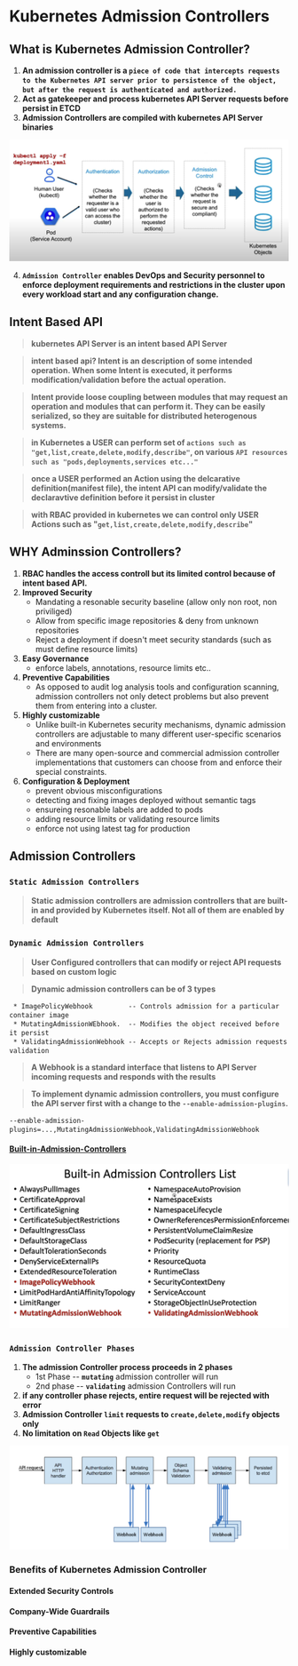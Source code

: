 # Kubernetes Admission Controllers

## What is Kubernetes Admission Controller?
1) **An admission controller is a `piece of code that intercepts requests to the Kubernetes API server prior to persistence of the object, but after the request is authenticated and authorized.`**
2) **Act as gatekeeper and process kubernetes API Server requests before persist in ETCD**
3) **Admission Controllers are compiled with kubernetes API Server binaries**

![adminssion-controller](https://github.com/lerndevops/kubernetes-security/blob/main/img/admission-controller.png)

4) **`Admission Controller` enables DevOps and Security personnel to enforce deployment requirements and restrictions in the cluster upon every workload start and any configuration change.**

## Intent Based API 

> **kubernetes API Server is an intent based API Server**

> **intent based api? Intent is an description of some intended operation. When some Intent is executed, it performs modification/validation before the actual operation.**

> **Intent provide loose coupling between modules that may request an operation and modules that can perform it. They can be easily serialized, so they are suitable for distributed heterogenous systems.**

> **in Kubernetes a USER can perform set of `actions such as "get,list,create,delete,modify,describe"`, on various `API resources such as "pods,deployments,services etc..."`** 

> **once a USER performed an Action using the delcarative definition(manifest file), the intent API can modify/validate the declaravtive definition before it persist in cluster**

> **with RBAC provided in kubernetes we can control only USER Actions such as "`get,list,create,delete,modify,describe`"** 

## WHY Adminssion Controllers? 

1) **RBAC handles the access controll but its limited control because of intent based API.**
2) **Improved Security**
     * Mandating a resonable security baseline (allow only non root, non priviliged)
     * Allow from specific image repositories & deny from unknown repositories 
     * Reject a deployment if doesn't meet security standards (such as must define resource limits)
3) **Easy Governance** 
     * enforce labels, annotations, resource limits etc..
4) **Preventive Capabilities**
     * As opposed to audit log analysis tools and configuration scanning, admission controllers not only detect problems but also prevent them from entering into a cluster.
5) **Highly customizable**
     * Unlike built-in Kubernetes security mechanisms, dynamic admission controllers are adjustable to many different user-specific scenarios and environments
     * There are many open-source and commercial admission controller implementations that customers can choose from and enforce their special constraints.
4) **Configuration & Deployment**
     * prevent obvious misconfigurations 
     * detecting and fixing images deployed without semantic tags 
     * ensureing resonable labels are added to pods 
     * adding resource limits or validating resource limits 
     * enforce not using latest tag for production 

## Admission Controllers

### `Static Admission Controllers` 
> **Static admission controllers are admission controllers that are built-in and provided by Kubernetes itself. Not all of them are enabled by default**

### `Dynamic Admission Controllers`
> **User Configured controllers that can modify or reject API requests based on custom logic**

> **Dynamic admission controllers can be of 3 types** 

     * ImagePolicyWebhook         -- Controls admission for a particular container image
     * MutatingAdmissionWEbhook.  -- Modifies the object received before it persist 
     * ValidatingAdmissionWebhook -- Accepts or Rejects admission requests validation

> **A Webhook is a standard interface that listens to API Server incoming requests and responds with the results**

> **To implement dynamic admission controllers, you must configure the API server first with a change to the `--enable-admission-plugins`.**

```
--enable-admission-plugins=...,MutatingAdmissionWebhook,ValidatingAdmissionWebhook
```
#### [Built-in-Admission-Controllers](https://kubernetes.io/docs/reference/access-authn-authz/admission-controllers/)

![Built-in-Admission-Controllers](https://github.com/lerndevops/kubernetes-security/blob/main/img/built-in-admission-controllers.png)

### `Admission Controller Phases`

1) **The admission Controller process proceeds in 2 phases**
    * 1st Phase -- **`mutating`** admission controller will run 
    * 2nd phase -- **`validating`** admission Controllers will run 
2) **if any controller phase rejects, entire request will be rejected with error** 
3) **Admission Controller **`limit`** requests to **`create,delete,modify`** objects only** 
4) **No limitation on `Read` Objects like `get`**  

![Admission-Controllers-phases](https://github.com/lerndevops/kubernetes-security/blob/main/img/admission-controller-phases.png)







### Benefits of Kubernetes Admission Controller

#### Extended Security Controls
#### Company-Wide Guardrails
#### Preventive Capabilities
#### Highly customizable